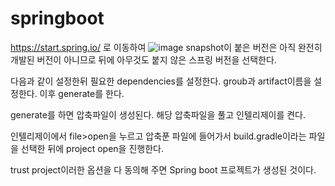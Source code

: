 # springboot

https://start.spring.io/
로 이동하여 
![image](https://user-images.githubusercontent.com/109820506/204170393-406e32ce-2358-45f4-b299-a40e53f0ae85.png)
snapshot이 붙은 버전은 아직 완전히 개발된 버전이 아니므로 뒤에 아무것도 붙지 않은 스프링 버전을 선택한다.


다음과 같이 설정한뒤 필요한 dependencies를 설정한다.
groub과 artifact이름을 설정한다.
이후 generate를 한다.

generate를 하면 압축파일이 생성된다.
해당 압축파일을 풀고 인텔리제이를 켠다.

인텔리제이에서 file>open을 누르고 압축푼 파일에 들어가서 build.gradle이라는 파일을 선택한 뒤에
project open을 진행한다. 

trust project이러한 옵션을 다 동의해 주면 Spring boot 프로젝트가 생성된 것이다.


